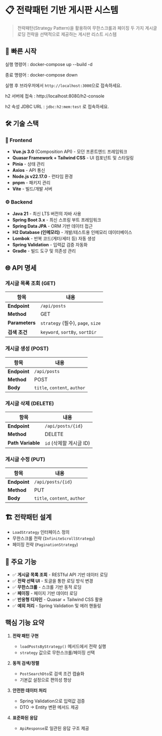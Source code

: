 # 📋 전략패턴 기반 게시판 시스템

> 전략패턴(Strategy Pattern)을 활용하여 무한스크롤과 페이징 두 가지 게시글 로딩 전략을 선택적으로 제공하는 게시판 리스트 시스템

## 🚀 빠른 시작

실행 명령어 : docker-compose up --build -d

종료 명령어 : docker-compose down

실행 후 브라우저에서 `http://localhost:3000`으로 접속하세요.


h2 서버에 접속 : http://localhost:8080/h2-console

h2 속성 JDBC URL : `jdbc:h2:mem:test` 로 접속하세요.
   
## 🛠 기술 스택

### 🎨 Frontend
- **Vue.js 3.0** (Composition API) - 모던 프론트엔드 프레임워크
- **Quasar Framework + Tailwind CSS** - UI 컴포넌트 및 스타일링
- **Pinia** - 상태 관리
- **Axios** - API 통신
- **Node.js v22.17.0** - 런타임 환경
- **pnpm** - 패키지 관리
- **Vite** - 빌드/개발 서버

### ⚙️ Backend
- **Java 21** - 최신 LTS 버전의 자바 사용
- **Spring Boot 3.x** - 최신 스프링 부트 프레임워크
- **Spring Data JPA** - ORM 기반 데이터 접근
- **H2 Database (인메모리)** - 개발/테스트용 인메모리 데이터베이스
- **Lombok** - 반복 코드(게터/세터 등) 자동 생성
- **Spring Validation** - 입력값 검증 자동화
- **Gradle** - 빌드 도구 및 의존성 관리



## 🌐 API 명세

### 게시글 목록 조회 (GET)
항목       | 내용
-----------|-----------------------------------------------------------
**Endpoint**   | `/api/posts`
**Method**     | GET
**Parameters** | `strategy` (필수), `page`, `size`
**검색 조건**  | `keyword`, `sortBy`, `sortDir`


### 게시글 생성 (POST)
항목       | 내용
-----------|-----------------------------------------------------------
**Endpoint**   | `/api/posts`
**Method**     | POST
**Body**       | `title`, `content`, `author`


### 게시글 삭제 (DELETE)
항목       | 내용
-----------|-----------------------------------------------------------
**Endpoint**   | `/api/posts/{id}`
**Method**     | DELETE
**Path Variable** | `id` (삭제할 게시글 ID)


### 게시글 수정 (PUT)
항목         | 내용
-------------|---------------------------------------------
**Endpoint** | `/api/posts/{id}`
**Method**   | PUT
**Body**     | `title`, `content`, `author`

## 🏗 전략패턴 설계

- `LoadStrategy` 인터페이스 정의
- 무한스크롤 전략 (`InfiniteScrollStrategy`)
- 페이징 전략 (`PaginationStrategy`)


## 🎯 주요 기능

- ✅ **게시글 목록 조회** - RESTful API 기반 데이터 로딩
- ✅ **전략 선택 UI** - 토글을 통한 로딩 방식 변경
- ✅ **무한스크롤** - 스크롤 기반 동적 로딩
- ✅ **페이징** - 페이지 기반 데이터 로딩
- ✅ **반응형 디자인** - Quasar + Tailwind CSS 활용
- ✅ **예외 처리** - Spring Validation 및 에러 핸들링


## 핵심 기능 요약
1. **전략 패턴 구현**
   - `loadPostsByStrategy()` 메서드에서 전략 실행
   - `strategy` 값으로 무한스크롤/페이징 선택

2. **동적 검색/정렬**
   - `PostSearchDto`로 검색 조건 캡슐화
   - 기본값 설정으로 편의성 향상

3. **안전한 데이터 처리**
   - Spring Validation으로 입력값 검증
   - DTO → Entity 변환 메서드 제공

4. **표준화된 응답**
   - `ApiResponse`로 일관된 응답 구조 제공
